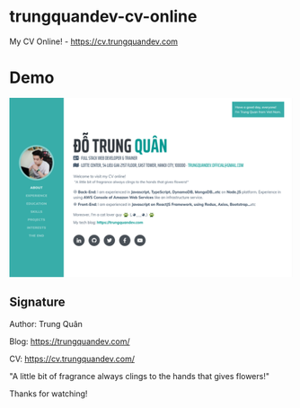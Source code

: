 # trungquandev-cv-online
My CV Online! - https://cv.trungquandev.com

# Demo
![trungquandev-cv-online](https://raw.githubusercontent.com/trungquandev/cv.trungquandev.com/master/public/img/demo-cv.png)

## Signature
Author: Trung Quân

Blog: https://trungquandev.com/

CV: https://cv.trungquandev.com/

"A little bit of fragrance always clings to the hands that gives flowers!"

Thanks for watching!
